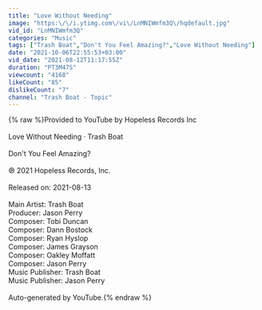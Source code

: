 ```yaml
---
title: "Love Without Needing"
image: "https:\/\/i.ytimg.com\/vi\/LnMNIWmfm3Q\/hqdefault.jpg"
vid_id: "LnMNIWmfm3Q"
categories: "Music"
tags: ["Trash Boat","Don't You Feel Amazing?","Love Without Needing"]
date: "2021-10-06T22:55:53+03:00"
vid_date: "2021-08-12T11:17:55Z"
duration: "PT3M47S"
viewcount: "4168"
likeCount: "85"
dislikeCount: "7"
channel: "Trash Boat - Topic"
---
```

{% raw %}Provided to YouTube by Hopeless Records Inc<br /><br />Love Without Needing · Trash Boat<br /><br />Don't You Feel Amazing?<br /><br />℗ 2021 Hopeless Records, Inc.<br /><br />Released on: 2021-08-13<br /><br />Main  Artist: Trash Boat<br />Producer: Jason Perry<br />Composer: Tobi Duncan<br />Composer: Dann Bostock<br />Composer: Ryan Hyslop<br />Composer: James Grayson<br />Composer: Oakley Moffatt<br />Composer: Jason Perry<br />Music  Publisher: Trash Boat<br />Music  Publisher: Jason Perry<br /><br />Auto-generated by YouTube.{% endraw %}
